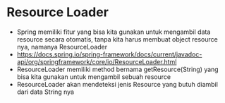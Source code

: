 # Resource Loader
* Spring memiliki fitur yang bisa kita gunakan untuk mengambil data resource secara otomatis, tanpa kita harus membuat object resource nya, namanya ResourceLoader
* https://docs.spring.io/spring-framework/docs/current/javadoc-api/org/springframework/core/io/ResourceLoader.html 
* ResourceLoader memiliki method bernama getResource(String) yang bisa kita gunakan untuk mengambil sebuah resource
* ResourceLoader akan mendeteksi jenis Resource yang butuh diambil dari data String nya

